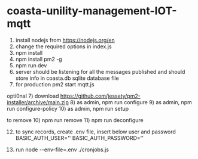 # coasta-unility-management-IOT-mqtt

1) install nodejs from https://nodejs.org/en
2) change the required options in index.js
2) npm install
3) npm install pm2 -g
4) npm run dev
5) server should be listening for all the messages published and should store info in coasta.db sqlite database file
6) for production pm2 start mqtt.js

opti0nal
7) download https://github.com/jessety/pm2-installer/archive/main.zip
8)  as admin, npm run configure
9) as admin, npm run configure-policy
10) as admin, npm run setup

to remove 
10) npm run remove
11) npm run deconfigure

12) to sync records, create .env file, insert below user and password
    BASIC_AUTH_USER=''
    BASIC_AUTH_PASSWORD='' 

 13) run node --env-file=.env ./cronjobs.js
